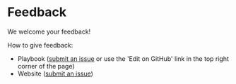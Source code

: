 # Feedback

We welcome your feedback!

How to give feedback:

* Playbook ([submit an issue](https://github.com/cagov/playbook/issues) or use the 'Edit on GitHub' link in the top right corner of the page)
* Website ([submit an issue](https://github.com/cagov/codeCAgov/issues))
